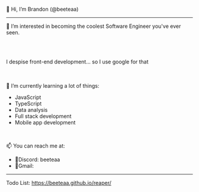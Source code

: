 👋 Hi, I’m Brandon (@beeteaa)
<hr>
👀 I’m interested in becoming the coolest Software Engineer you've ever seen.

<br/><br/>

I despise front-end development... so I use google for that

<br/><br/>
🌱 I’m currently learning a lot of things:
  - JavaScript
  - TypeScript
  - Data analysis
  - Full stack development
  - Mobile app development

<br/>

📫 You can reach me at:
  - 🤖Discord: beeteaa
  - 💌Gmail:

-------------------------------------------------------------------------------

Todo List: <URL>https://beeteaa.github.io/reaper/<url/>
